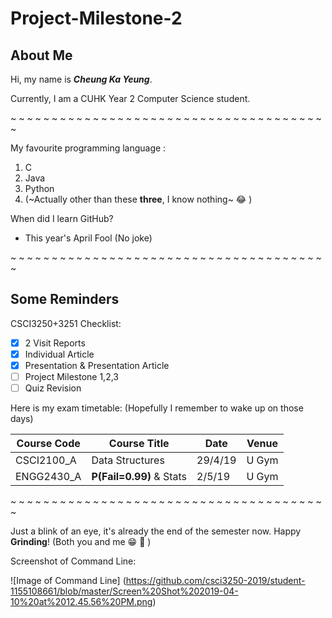 # Project-Milestone-2

## About Me

Hi, my name is _**Cheung Ka Yeung**_.

Currently, I am a CUHK Year 2 Computer Science student.

~ ~ ~ ~ ~ ~ ~ ~ ~ ~ ~ ~ ~ ~ ~ ~ ~ ~ ~ ~ ~ ~ ~ ~ ~ ~ ~ ~ ~ ~ ~ ~ ~ ~ ~ ~ ~ ~ ~

My favourite programming language :
1. C
2. Java
3. Python
4. (~Actually other than these **three**, I know nothing~ :joy: )

When did I learn GitHub? 
- This year's April Fool (No joke)

~ ~ ~ ~ ~ ~ ~ ~ ~ ~ ~ ~ ~ ~ ~ ~ ~ ~ ~ ~ ~ ~ ~ ~ ~ ~ ~ ~ ~ ~ ~ ~ ~ ~ ~ ~ ~ ~ ~

## Some Reminders

CSCI3250+3251 Checklist:
- [x] 2 Visit Reports
- [x] Individual Article
- [x] Presentation & Presentation Article
- [ ] Project Milestone 1,2,3
- [ ] Quiz Revision

Here is my exam timetable: (Hopefully I remember to wake up on those days)

Course Code| Course Title  | Date   |	Venue
-----------|-----------|-----------|-----------
CSCI2100_A |Data Structures| 29/4/19|	U Gym
ENGG2430_A |**P(Fail=0.99)** & Stats | 2/5/19	|	U Gym    

~ ~ ~ ~ ~ ~ ~ ~ ~ ~ ~ ~ ~ ~ ~ ~ ~ ~ ~ ~ ~ ~ ~ ~ ~ ~ ~ ~ ~ ~ ~ ~ ~ ~ ~ ~ ~ ~ ~

Just a blink of an eye, it's already the end of the semester now. 
Happy **Grinding**! (Both you and me :grin: :triumph:	)

Screenshot of Command Line:

![Image of Command Line]
(https://github.com/csci3250-2019/student-1155108661/blob/master/Screen%20Shot%202019-04-10%20at%2012.45.56%20PM.png)
